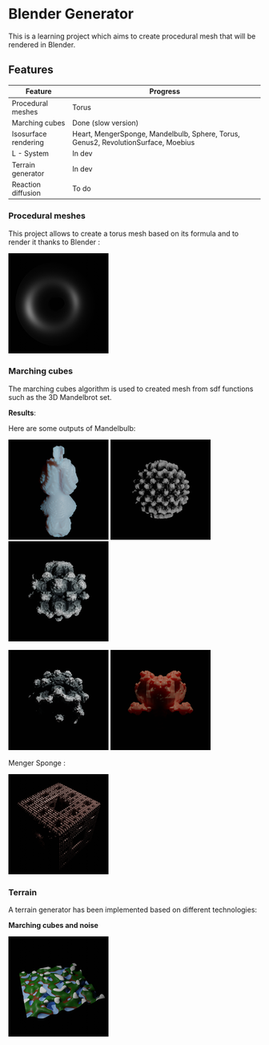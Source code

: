 # Blender Generator

This is a learning project which aims to create procedural mesh that will be rendered in Blender.

## Features

| Feature               | Progress                                                     |
|-----------------------|--------------------------------------------------------------|
| Procedural meshes     | Torus                                                        |
| Marching cubes        | Done (slow version)                                          |
| Isosurface rendering  | Heart, MengerSponge, Mandelbulb, Sphere, Torus, Genus2, RevolutionSurface, Moebius |
| L - System            | In dev                                                       |
| Terrain generator     | In dev                                                       |
| Reaction diffusion    | To do                                                        |

### Procedural meshes

This project allows to create a torus mesh based on its formula and to render it 
thanks to Blender :

![Torus](output/Resized/TorusPP1.png)

### Marching cubes

The marching cubes algorithm is used to created mesh from sdf functions such as the 3D Mandelbrot
set.

__Results__:

Here are some outputs of Mandelbulb:

![Mandelbulb](output/Resized/Mandelbrot.png) ![Mandelbulb](output/Resized/Mandelbrot1.png) ![Mandelbulb](output/Resized/Mandelbrot2.png)

![Mandelbulb](output/Resized/Mandelbrot3.png) ![Mandelbulb](output/Resized/Mandelbulb4.png) 

Menger Sponge :

![MengerSponge](output/Resized/MengerSponge.png) 

### Terrain 

A terrain generator has been implemented based on different technologies:

__Marching cubes and noise__

![NoiseTerrain](output/Resized/NoiseTerrain.png)

